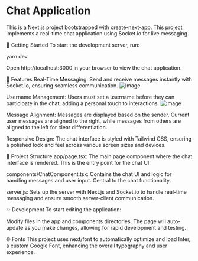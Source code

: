 
# **Chat Application**
This is a Next.js project bootstrapped with create-next-app. This project implements a real-time chat application using Socket.io for live messaging.

🚀 Getting Started
To start the development server, run:

yarn dev

Open http://localhost:3000 in your browser to view the chat application.

🌟 Features
Real-Time Messaging: Send and receive messages instantly with Socket.io, ensuring seamless communication.
![image](https://github.com/user-attachments/assets/6bff4ca7-abea-4764-9f82-2fab211b9bcc)

Username Management: Users must set a username before they can participate in the chat, adding a personal touch to interactions.
![image](https://github.com/user-attachments/assets/f35f038e-7320-47d6-93e8-d1f132a57758)

Message Alignment: Messages are displayed based on the sender. Current user messages are aligned to the right, while messages from others are aligned to the left for clear differentiation.

Responsive Design: The chat interface is styled with Tailwind CSS, ensuring a polished look and feel across various screen sizes and devices.

📁 Project Structure
app/page.tsx: The main page component where the chat interface is rendered. This is the entry point for the chat UI.

components/ChatComponent.tsx: Contains the chat UI and logic for handling messages and user input. Central to the chat functionality.

server.js: Sets up the server with Next.js and Socket.io to handle real-time messaging and ensure smooth server-client communication.

✨ Development
To start editing the application:

Modify files in the app and components directories.
The page will auto-update as you make changes, allowing for rapid development and testing.

🌐 Fonts
This project uses next/font to automatically optimize and load Inter, a custom Google Font, enhancing the overall typography and user experience.






